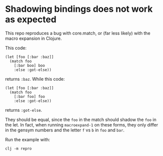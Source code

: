 # Shadowing bindings does not work as expected

This repo reproduces a bug with core.match, or (far less likely) with the macro expansion in Clojure.

This code:

```
(let [foo [:bar :baz]]
  (match foo
    [:bar boo] boo
    :else :got-else))
```

returns `:baz`. While this code:

```
(let [foo [:bar :baz]]
  (match foo
    [:bar foo] foo
    :else :got-else))
```

returns `:got-else`.

They should be equal, since the `foo` in the match should shadow the `foo` in
the let. In fact, when running `macroexpand-1` on these forms, they only differ in
the gensym numbers and the letter `f` vs `b` in `foo` and `bar`.

Run the example with:

```
clj -m repro
```
